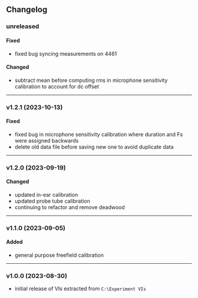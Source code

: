 ## Changelog

### unreleased
#### Fixed
- fixed bug syncing measurements on 4461
#### Changed
- subtract mean before computing rms in microphone sensitivity calibration to account for dc offset

---

### v1.2.1 (2023-10-13)

#### Fixed
- fixed bug in microphone sensitivity calibration where duration and Fs were assigned backwards
- delete old data file before saving new one to avoid duplicate data

---

### v1.2.0 (2023-09-19)

#### Changed
- updated in-ear calibration
- updated probe tube calibration
- continuing to refactor and remove deadwood

---

### v1.1.0 (2023-09-05)
  
#### Added
- general purpose freefield calibration
  
---

### v1.0.0 (2023-08-30)
  
- initial release of VIs extracted from `C:\Experiment VIs`

